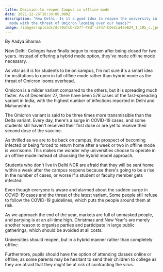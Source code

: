 ```yaml
---
title: Decision to reopen Campus in offline mode
date: 2021-12-26T18:30:00.000Z
description: "New Delhi: Is it a good idea to reopen the university in offline
  mode with the threat of Omicron looming over our heads?"
image: /images/uploads/dc70afcb-257f-49df-a7d7-b0e2ca4ae624_1_105_c.jpeg
---
```

By Aadya Sharma

New Delhi: Colleges have finally begun to reopen after being closed for two years. Instead of offering a hybrid mode option, they've made offline mode necessary.

As vital as it is for students to be on campus, I'm not sure it's a smart idea for institutions to open in full offline mode rather than hybrid mode as the threat of Omicron looms overhead.

Omicron is a milder variant compared to the others, but it is spreading much faster. As of December 27, there have been 578 cases of the fast-spreading variant in India, with the highest number of infections reported in Delhi and Maharashtra.

The Omicron variant is said to be three times more transmissible than the Delta variant. Every day, there's a surge in COVID-19 cases, and some students still haven't received their first dose or are yet to receive their second dose of the vaccine.

As thrilled as we are to be back on campus, the prospect of becoming infected or being forced to return home after a week or two in offline mode is worrisome. This makes me wonder why universities choose to operate in an offline mode instead of choosing the hybrid model approach.

Students who don't live in Delhi NCR are afraid that they will be sent home within a week after the campus reopens because there's going to be a rise in the number of cases, or worse if a student or faculty member gets infected.

Even though everyone is aware and alarmed about the sudden surge in COVID-19 cases and the threat of the latest variant, Some people still refuse to follow the COVID-19 guidelines, which puts the people around them at risk.

As we approach the end of the year, markets are full of unmasked people, and partying is at an all-time high. Christmas and New Year's are merely another reason to organise parties and participate in large public gatherings, which should be avoided at all costs.

Universities should reopen, but in a hybrid manner rather than completely offline.

Furthermore, pupils should have the option of attending classes online or offline, as some parents may be hesitant to send their children to college as they are afraid that they might be at risk of contracting the virus.